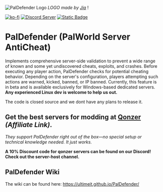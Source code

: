 ![PalDefender Logo](/.github/images/LOGO.jpg)
*LOGO made by [Jia](<https://www.fiverr.com/javeriahjaved/design-a-unique-sports-mascot-esports-and-gaming-logo>)* !

[![ko-fi](https://ko-fi.com/img/githubbutton_sm.svg)](https://ko-fi.com/T6T014OZZB)
[![Discord Server](https://img.shields.io/badge/-Join%20our%20Discord-111111?style=for-the-badge&logo=discord)](https://discord.gg/bdTxPbwSEW)
[![Static Badge](https://img.shields.io/badge/-Nexus%20Mods-111111?style=for-the-badge&logo=nexusmods)](https://www.nexusmods.com/palworld/mods/451)
 
# PalDefender (PalWorld Server AntiCheat)

Implements comprehensive server-side validation to prevent a wide range of known and some yet undiscovered cheats, exploits, and crashes. Before executing any player action, PalDefender checks for potential cheating behavior. Depending on the server's configuration, players attempting such actions are warned, kicked, banned, or IP banned. Currently, this feature is in beta and is available exclusively for Windows-based dedicated servers. **Any experienced Linux dev is welcome to help us out.**

The code is closed source and we dont have any plans to release it.

## **Get the best servers for modding at [Qonzer](https://qonzer.com/aff.php?aff=61) *(Affiliate Link)*.** 
*They support PalDefender right out of the box—no special setup or technical knowledge needed. It just works.*

**A 10% Discount code for qonzer servers can be found on our Discord! Check out the server-host channel.**


## PalDefender Wiki

The wiki can be found here: https://ultimeit.github.io/PalDefender/
